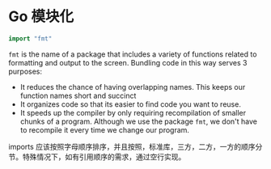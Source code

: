 # Go 模块化

```go
import "fmt"
```

`fmt` is the name of a package that includes a variety of functions related to formatting and output to the screen. Bundling code in this way serves 3 purposes:

- It reduces the chance of having overlapping names. This keeps our function names short and succinct
- It organizes code so that its easier to find code you want to reuse.
- It speeds up the compiler by only requiring recompilation of smaller chunks of a program. Although we use the package `fmt`, we don't have to recompile it every time we change our program.

imports 应该按照字母顺序排序，并且按照，标准库，三方，二方，一方的顺序分节。特殊情况下，如有引用顺序的需求，通过空行实现。
